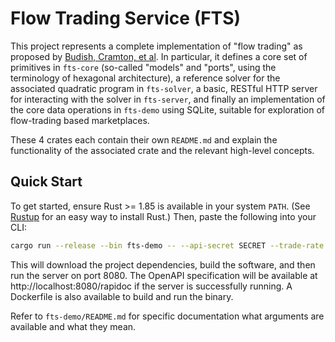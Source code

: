 # Flow Trading Service (FTS)

This project represents a complete implementation of "flow trading" as proposed
by [Budish, Cramton, et al](https://cramton.umd.edu/papers2020-2024/budish-cramton-kyle-lee-malec-flow-trading.pdf).
In particular, it defines a core set of primitives in `fts-core` (so-called
"models" and "ports", using the terminology of hexagonal architecture), a
reference solver for the associated quadratic program in `fts-solver`, a basic,
RESTful HTTP server for interacting with the solver in `fts-server`, and
finally an implementation of the core data operations in `fts-demo` using
SQLite, suitable for exploration of flow-trading based marketplaces.

These 4 crates each contain their own `README.md` and explain
the functionality of the associated crate and the relevant high-level concepts.

## Quick Start

To get started, ensure Rust >= 1.85 is available in your system `PATH`. (See [Rustup](https://rustup.rs/) for an easy way to install Rust.) Then, paste the following into your CLI:
```bash
cargo run --release --bin fts-demo -- --api-secret SECRET --trade-rate 1h
```

This will download the project dependencies, build the software, and then run the server on port 8080. The OpenAPI specification will be available at http://localhost:8080/rapidoc if the server is successfully running. A Dockerfile is also available to build and run the binary.

Refer to `fts-demo/README.md` for specific documentation what arguments are available and what they mean.

